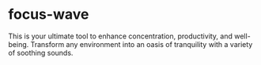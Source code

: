 # focus-wave
This is your ultimate tool to enhance concentration, productivity, and well-being. Transform any environment into an oasis of tranquility with a variety of soothing sounds.
